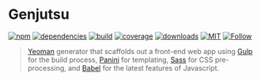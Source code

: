 # Genjutsu

[![npm](https://img.shields.io/npm/v/generator-genjutsu.svg)](https://www.npmjs.com/package/generator-genjutsu)
[![dependencies](https://img.shields.io/librariesio/github/adelonzeta/genjutsu.svg)](https://www.npmjs.com/package/generator-genjutsu)
[![build](https://img.shields.io/travis/adelonzeta/genjutsu.svg)](https://travis-ci.org/adelonzeta/genjutsu)
[![coverage](https://img.shields.io/codecov/c/github/adelonzeta/genjutsu.svg)](https://codecov.io/gh/adelonzeta/genjutsu)
[![downloads](https://img.shields.io/npm/dt/generator-genjutsu.svg)](https://www.npmjs.com/package/generator-genjutsu)
[![MIT](https://img.shields.io/npm/l/generator-genjutsu.svg)](https://opensource.org/licenses/MIT)
[![Follow](https://img.shields.io/github/followers/adelonzeta.svg?style=social&label=Follow)](https://github.com/adelonzeta)

> [Yeoman](http://yeoman.io) generator that scaffolds out a front-end web app using [Gulp](http://gulpjs.com/) for the build process, [Panini](http://foundation.zurb.com/sites/docs/panini.html) for templating, [Sass](http://sass-lang.com/) for CSS pre-processing, and [Babel](https://babeljs.io/) for the latest features of Javascript.
